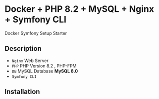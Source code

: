 # Docker + PHP 8.2 + MySQL + Nginx + Symfony CLI
Docker Symfony Setup Starter

## Description

- `Nginx` Web Server
- `PHP` PHP Version 8.2 , PHP-FPM
- `DB` MySQL Database **MySQL 8.0** 
- `Symfony CLI`

## Installation